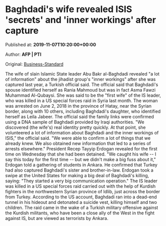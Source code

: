 
# Baghdadi's wife revealed ISIS 'secrets' and 'inner workings' after capture

Published at: **2019-11-07T10:20:00+00:00**

Author: **AFP | PTI**

Original: [Business-Standard](https://www.business-standard.com/article/pti-stories/baghdadi-s-wife-revealed-is-group-secrets-after-capture-119110700872_1.html)

The wife of slain Islamic State leader Abu Bakr al-Baghdadi revealed "a lot of information" about the jihadist group's "inner workings" after she was captured last year, a Turkish official said.
The official said that Baghdadi's spouse identified herself as Rania Mahmoud but was in fact Asma Fawzi Muhammad Al-Qubaysi.
She was said to be the "first wife" of the IS leader, who was killed in a US special forces raid in Syria last month.
The woman was arrested on June 2, 2018 in the province of Hatay, near the Syrian border, along with 10 others, including Baghdadi's daughter, who identified herself as Leila Jabeer.
The official said the family links were confirmed using a DNA sample of Baghdadi provided by Iraqi authorities.
"We discovered (the wife's) real identity pretty quickly. At that point, she volunteered a lot of information about Baghdadi and the inner workings of ISIS," the official said.
"We were able to confirm a lot of things that we already knew. We also obtained new information that led to a series of arrests elsewhere." President Recep Tayyip Erdogan revealed for the first time on Wednesday that she had been detained.
"We caught his wife -- I say this today for the first time -- but we didn't make a big fuss about it," Erdogan told a gathering of students in Ankara.
He confirmed that Turkey had also captured Baghdadi's sister and brother-in-law. Erdogan took a swipe at the United States for making a big deal of Baghdadi's killing, saying: "They started a very big communication operation." The IS leader was killed in a US special forces raid carried out with the help of Kurdish fighters in the northwestern Syrian province of Idlib, just across the border from Turkey.
According to the US account, Baghdadi ran into a dead-end tunnel in his hideout and detonated a suicide vest, killing himself and two children.
The raid came in the wake of a Turkish military offensive against the Kurdish militants, who have been a close ally of the West in the fight against IS, but are viewed as terrorists by Ankara.
